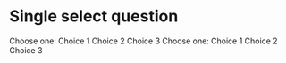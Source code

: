 # Single select question

<tabs>

<tab title='Result in browser'>

<single-select-question id='id-goes-here'>
Choose one:
<choice value='choice-1-value-here'>Choice 1</choice>
<choice value='choice-2-value-here'>Choice 2</choice>
<choice value='choice-3-value-here'>Choice 3</choice>
</multi-select-question>

</tab>

<tab title='Markup in .md file'>

<code-block language="markdown">
<single-select-question id='id-goes-here'>
Choose one:
<choice value='choice-1-value-here'>Choice 1</choice>
<choice value='choice-2-value-here'>Choice 2</choice>
<choice value='choice-3-value-here'>Choice 3</choice>
</multi-select-question>
</code-block>

</tab>

</tabs>